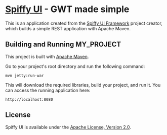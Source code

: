[Spiffy UI](http://www.spiffyui.org) - GWT made simple
==================================================

This is an application created from the [Spiffy UI Framework](http://www.spiffyui.org) project creator, which builds a simple REST application with Apache Maven.


Building and Running MY_PROJECT
--------------------------------------

This project is built with [Apache Maven](http://maven.apache.org/).  
    
Go to your project's root directory and run the following command:

    mvn jetty:run-war
        
This will download the required libraries, build your project, and run it.  You can access the running application here:

    http://localhost:8080
    

License
--------------------------------------

Spiffy UI is available under the [Apache License, Version 2.0](http://www.apache.org/licenses/LICENSE-2.0.html).
